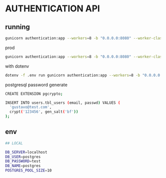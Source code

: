 # AUTHENTICATION API

## running

```bash
gunicorn authentication:app --workers=8 -b "0.0.0.0:8080" --worker-class=uvicorn.workers.UvicornWorker --log-level info
```

prod

```bash
gunicorn authentication:app --workers=8 -b "0.0.0.0:8080" --worker-class=uvicorn.workers.UvicornWorker --log-level info
```

with dotenv

```bash
dotenv -f .env run gunicorn authentication:app --workers=8 -b "0.0.0.0:8080" --worker-class=uvicorn.workers.UvicornWorker --log-level error
```

postgresql password generate

```bash
CREATE EXTENSION pgcrypto;

INSERT INTO users.tbl_users (email, passwd) VALUES (
  'gustavo@test.com',
  crypt('123456', gen_salt('bf'))
);
```


## env

```bash
## LOCAL

DB_SERVER=localhost
DB_USER=postgres
DB_PASSWORD=test
DB_NAME=postgres
POSTGRES_POOL_SIZE=10
```
